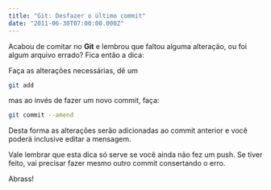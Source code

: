 ```yaml
---
title: "Git: Desfazer o último commit"
date: "2011-06-30T07:00:00.000Z"
---
```

Acabou de comitar no **Git** e lembrou que faltou alguma alteração, ou foi algum arquivo errado? Fica então a dica:

Faça as alterações necessárias, dê um

```bash
git add
```

mas ao invés de fazer um novo commit, faça:

```bash
git commit --amend
```

Desta forma as alterações serão adicionadas ao commit anterior e você poderá inclusive editar a mensagem.

Vale lembrar que esta dica só serve se você ainda não fez um push. Se tiver feito, vai precisar fazer mesmo outro commit consertando o erro.

Abrass!